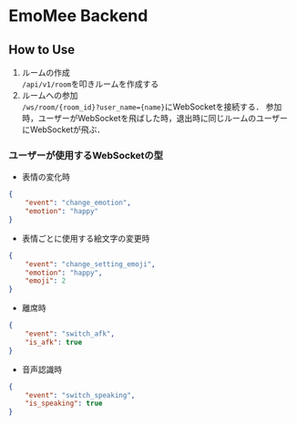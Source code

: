 # EmoMee Backend
## How to Use
1. ルームの作成  
    `/api/v1/room`を叩きルームを作成する
2. ルームへの参加  
    `/ws/room/{room_id}?user_name={name}`にWebSocketを接続する．
    参加時，ユーザーがWebSocketを飛ばした時，退出時に同じルームのユーザーにWebSocketが飛ぶ．

### ユーザーが使用するWebSocketの型
- 表情の変化時
```json
{
    "event": "change_emotion",
    "emotion": "happy"
}
```

- 表情ごとに使用する絵文字の変更時
```json
{
    "event": "change_setting_emoji",
    "emotion": "happy",
    "emoji": 2
}
```

- 離席時
```json
{
    "event": "switch_afk",
    "is_afk": true
}
```

- 音声認識時
```json
{
    "event": "switch_speaking",
    "is_speaking": true
}
```
